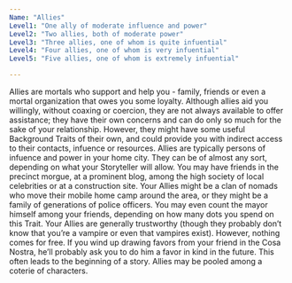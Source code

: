 ```yaml
---
Name: "Allies"
Level1: "One ally of moderate influence and power"
Level2: "Two allies, both of moderate power"
Level3: "Three allies, one of whom is quite infuential"
Level4: "Four allies, one of whom is very infuential"
Level5: "Five allies, one of whom is extremely infuential"

---
```


Allies are mortals who support and help you - family, friends or even a mortal organization that owes you some loyalty. Although allies aid you willingly, without coaxing or coercion, they are not always available to offer assistance; they have their own concerns and can do only so much for the sake of your relationship. However, they might have some useful Background Traits of their own, and could provide you with indirect access to their contacts, infuence or resources. Allies are typically persons of infuence and power in your home city. They can be of almost any sort, depending on what your Storyteller will allow. You may have friends in the precinct morgue, at a prominent blog, among the high society of local celebrities or at a construction site. Your Allies might be a clan of nomads who move their mobile home camp around the area, or they might be a family of generations of police officers. You may even count the mayor himself among your friends, depending on how many dots you spend on this Trait. Your Allies are generally trustworthy (though they probably don’t know that you’re a vampire or even that vampires exist). However, nothing comes for free. If you wind up drawing favors from your friend in the Cosa Nostra, he’ll probably ask you to do him a favor in kind in the future. This often leads to the beginning of a story. Allies may be pooled among a coterie of characters.
